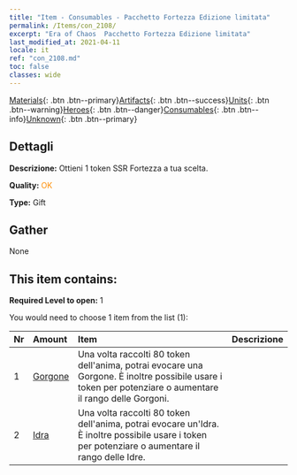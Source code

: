 ```yaml
---
title: "Item - Consumables - Pacchetto Fortezza Edizione limitata"
permalink: /Items/con_2108/
excerpt: "Era of Chaos  Pacchetto Fortezza Edizione limitata"
last_modified_at: 2021-04-11
locale: it
ref: "con_2108.md"
toc: false
classes: wide
---
```

 [Materials](/it/Items/){: .btn .btn--primary}[Artifacts](/it/Items/Artifacts/){: .btn .btn--success}[Units](/it/Items/Units/){: .btn .btn--warning}[Heroes](/it/Items/Heroes/){: .btn .btn--danger}[Consumables](/it/Items/Consumables/){: .btn .btn--info}[Unknown](/it/Items/Unknown/){: .btn .btn--primary}

## Dettagli
 **Descrizione:** Ottieni 1 token SSR Fortezza a tua scelta.

 **Quality:** <span style="color: #FF8C00">OK</span>

 **Type:** Gift

## Gather

  None

## This item contains:

 **Required Level to open:** 1

 You would need to choose 1 item from the list (1):

  | Nr | Amount |     Item    | Descrizione |
  |:---|:-------|:------------|:-----------:|
  | 1 | [Gorgone](/it/Items/unt_257/) | Una volta raccolti 80 token dell'anima, potrai evocare una Gorgone. È inoltre possibile usare i token per potenziare o aumentare il rango delle Gorgoni. | 
  | 2 | [Idra](/it/Items/unt_259/) | Una volta raccolti 80 token dell'anima, potrai evocare un'Idra. È inoltre possibile usare i token per potenziare o aumentare il rango delle Idre. | 
